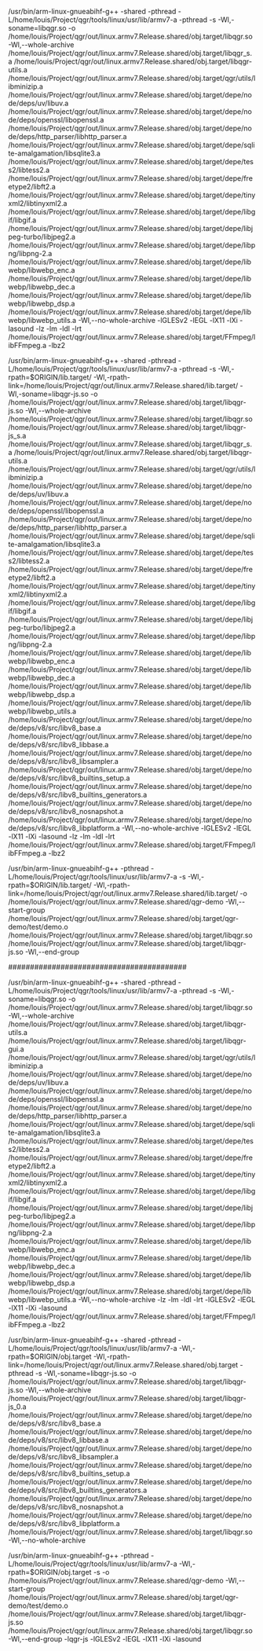 
/usr/bin/arm-linux-gnueabihf-g++ -shared -pthread -L/home/louis/Project/qgr/tools/linux/usr/lib/armv7-a -pthread -s  -Wl,-soname=libqgr.so -o /home/louis/Project/qgr/out/linux.armv7.Release.shared/obj.target/libqgr.so -Wl,--whole-archive /home/louis/Project/qgr/out/linux.armv7.Release.shared/obj.target/libqgr_s.a /home/louis/Project/qgr/out/linux.armv7.Release.shared/obj.target/libqgr-utils.a /home/louis/Project/qgr/out/linux.armv7.Release.shared/obj.target/qgr/utils/libminizip.a /home/louis/Project/qgr/out/linux.armv7.Release.shared/obj.target/depe/node/deps/uv/libuv.a /home/louis/Project/qgr/out/linux.armv7.Release.shared/obj.target/depe/node/deps/openssl/libopenssl.a /home/louis/Project/qgr/out/linux.armv7.Release.shared/obj.target/depe/node/deps/http_parser/libhttp_parser.a /home/louis/Project/qgr/out/linux.armv7.Release.shared/obj.target/depe/sqlite-amalgamation/libsqlite3.a /home/louis/Project/qgr/out/linux.armv7.Release.shared/obj.target/depe/tess2/libtess2.a /home/louis/Project/qgr/out/linux.armv7.Release.shared/obj.target/depe/freetype2/libft2.a /home/louis/Project/qgr/out/linux.armv7.Release.shared/obj.target/depe/tinyxml2/libtinyxml2.a /home/louis/Project/qgr/out/linux.armv7.Release.shared/obj.target/depe/libgif/libgif.a /home/louis/Project/qgr/out/linux.armv7.Release.shared/obj.target/depe/libjpeg-turbo/libjpeg2.a /home/louis/Project/qgr/out/linux.armv7.Release.shared/obj.target/depe/libpng/libpng-2.a /home/louis/Project/qgr/out/linux.armv7.Release.shared/obj.target/depe/libwebp/libwebp_enc.a /home/louis/Project/qgr/out/linux.armv7.Release.shared/obj.target/depe/libwebp/libwebp_dec.a /home/louis/Project/qgr/out/linux.armv7.Release.shared/obj.target/depe/libwebp/libwebp_dsp.a /home/louis/Project/qgr/out/linux.armv7.Release.shared/obj.target/depe/libwebp/libwebp_utils.a -Wl,--no-whole-archive -lGLESv2 -lEGL -lX11 -lXi -lasound -lz -lm -ldl -lrt /home/louis/Project/qgr/out/linux.armv7.Release.shared/obj.target/FFmpeg/libFFmpeg.a -lbz2

/usr/bin/arm-linux-gnueabihf-g++ -shared -pthread -L/home/louis/Project/qgr/tools/linux/usr/lib/armv7-a -pthread -s -Wl,-rpath=\$ORIGIN/lib.target/ -Wl,-rpath-link=\/home/louis/Project/qgr/out/linux.armv7.Release.shared/lib.target/  -Wl,-soname=libqgr-js.so -o /home/louis/Project/qgr/out/linux.armv7.Release.shared/obj.target/libqgr-js.so -Wl,--whole-archive /home/louis/Project/qgr/out/linux.armv7.Release.shared/obj.target/libqgr.so /home/louis/Project/qgr/out/linux.armv7.Release.shared/obj.target/libqgr-js_s.a /home/louis/Project/qgr/out/linux.armv7.Release.shared/obj.target/libqgr_s.a /home/louis/Project/qgr/out/linux.armv7.Release.shared/obj.target/libqgr-utils.a /home/louis/Project/qgr/out/linux.armv7.Release.shared/obj.target/qgr/utils/libminizip.a /home/louis/Project/qgr/out/linux.armv7.Release.shared/obj.target/depe/node/deps/uv/libuv.a /home/louis/Project/qgr/out/linux.armv7.Release.shared/obj.target/depe/node/deps/openssl/libopenssl.a /home/louis/Project/qgr/out/linux.armv7.Release.shared/obj.target/depe/node/deps/http_parser/libhttp_parser.a /home/louis/Project/qgr/out/linux.armv7.Release.shared/obj.target/depe/sqlite-amalgamation/libsqlite3.a /home/louis/Project/qgr/out/linux.armv7.Release.shared/obj.target/depe/tess2/libtess2.a /home/louis/Project/qgr/out/linux.armv7.Release.shared/obj.target/depe/freetype2/libft2.a /home/louis/Project/qgr/out/linux.armv7.Release.shared/obj.target/depe/tinyxml2/libtinyxml2.a /home/louis/Project/qgr/out/linux.armv7.Release.shared/obj.target/depe/libgif/libgif.a /home/louis/Project/qgr/out/linux.armv7.Release.shared/obj.target/depe/libjpeg-turbo/libjpeg2.a /home/louis/Project/qgr/out/linux.armv7.Release.shared/obj.target/depe/libpng/libpng-2.a /home/louis/Project/qgr/out/linux.armv7.Release.shared/obj.target/depe/libwebp/libwebp_enc.a /home/louis/Project/qgr/out/linux.armv7.Release.shared/obj.target/depe/libwebp/libwebp_dec.a /home/louis/Project/qgr/out/linux.armv7.Release.shared/obj.target/depe/libwebp/libwebp_dsp.a /home/louis/Project/qgr/out/linux.armv7.Release.shared/obj.target/depe/libwebp/libwebp_utils.a /home/louis/Project/qgr/out/linux.armv7.Release.shared/obj.target/depe/node/deps/v8/src/libv8_base.a /home/louis/Project/qgr/out/linux.armv7.Release.shared/obj.target/depe/node/deps/v8/src/libv8_libbase.a /home/louis/Project/qgr/out/linux.armv7.Release.shared/obj.target/depe/node/deps/v8/src/libv8_libsampler.a /home/louis/Project/qgr/out/linux.armv7.Release.shared/obj.target/depe/node/deps/v8/src/libv8_builtins_setup.a /home/louis/Project/qgr/out/linux.armv7.Release.shared/obj.target/depe/node/deps/v8/src/libv8_builtins_generators.a /home/louis/Project/qgr/out/linux.armv7.Release.shared/obj.target/depe/node/deps/v8/src/libv8_nosnapshot.a /home/louis/Project/qgr/out/linux.armv7.Release.shared/obj.target/depe/node/deps/v8/src/libv8_libplatform.a -Wl,--no-whole-archive -lGLESv2 -lEGL -lX11 -lXi -lasound -lz -lm -ldl -lrt /home/louis/Project/qgr/out/linux.armv7.Release.shared/obj.target/FFmpeg/libFFmpeg.a -lbz2

/usr/bin/arm-linux-gnueabihf-g++ -pthread -L/home/louis/Project/qgr/tools/linux/usr/lib/armv7-a -s -Wl,-rpath=\$ORIGIN/lib.target/ -Wl,-rpath-link=\/home/louis/Project/qgr/out/linux.armv7.Release.shared/lib.target/  -o /home/louis/Project/qgr/out/linux.armv7.Release.shared/qgr-demo -Wl,--start-group /home/louis/Project/qgr/out/linux.armv7.Release.shared/obj.target/qgr-demo/test/demo.o /home/louis/Project/qgr/out/linux.armv7.Release.shared/obj.target/libqgr.so /home/louis/Project/qgr/out/linux.armv7.Release.shared/obj.target/libqgr-js.so -Wl,--end-group 


#########################################


/usr/bin/arm-linux-gnueabihf-g++ -shared -pthread -L/home/louis/Project/qgr/tools/linux/usr/lib/armv7-a -pthread -s  -Wl,-soname=libqgr.so -o /home/louis/Project/qgr/out/linux.armv7.Release.shared/obj.target/libqgr.so -Wl,--whole-archive /home/louis/Project/qgr/out/linux.armv7.Release.shared/obj.target/libqgr-utils.a /home/louis/Project/qgr/out/linux.armv7.Release.shared/obj.target/libqgr-gui.a /home/louis/Project/qgr/out/linux.armv7.Release.shared/obj.target/qgr/utils/libminizip.a /home/louis/Project/qgr/out/linux.armv7.Release.shared/obj.target/depe/node/deps/uv/libuv.a /home/louis/Project/qgr/out/linux.armv7.Release.shared/obj.target/depe/node/deps/openssl/libopenssl.a /home/louis/Project/qgr/out/linux.armv7.Release.shared/obj.target/depe/node/deps/http_parser/libhttp_parser.a /home/louis/Project/qgr/out/linux.armv7.Release.shared/obj.target/depe/sqlite-amalgamation/libsqlite3.a /home/louis/Project/qgr/out/linux.armv7.Release.shared/obj.target/depe/tess2/libtess2.a /home/louis/Project/qgr/out/linux.armv7.Release.shared/obj.target/depe/freetype2/libft2.a /home/louis/Project/qgr/out/linux.armv7.Release.shared/obj.target/depe/tinyxml2/libtinyxml2.a /home/louis/Project/qgr/out/linux.armv7.Release.shared/obj.target/depe/libgif/libgif.a /home/louis/Project/qgr/out/linux.armv7.Release.shared/obj.target/depe/libjpeg-turbo/libjpeg2.a /home/louis/Project/qgr/out/linux.armv7.Release.shared/obj.target/depe/libpng/libpng-2.a /home/louis/Project/qgr/out/linux.armv7.Release.shared/obj.target/depe/libwebp/libwebp_enc.a /home/louis/Project/qgr/out/linux.armv7.Release.shared/obj.target/depe/libwebp/libwebp_dec.a /home/louis/Project/qgr/out/linux.armv7.Release.shared/obj.target/depe/libwebp/libwebp_dsp.a /home/louis/Project/qgr/out/linux.armv7.Release.shared/obj.target/depe/libwebp/libwebp_utils.a -Wl,--no-whole-archive -lz -lm -ldl -lrt -lGLESv2 -lEGL -lX11 -lXi -lasound /home/louis/Project/qgr/out/linux.armv7.Release.shared/obj.target/FFmpeg/libFFmpeg.a -lbz2

/usr/bin/arm-linux-gnueabihf-g++ -shared -pthread -L/home/louis/Project/qgr/tools/linux/usr/lib/armv7-a -Wl,-rpath=\$ORIGIN/obj.target -Wl,-rpath-link=\/home/louis/Project/qgr/out/linux.armv7.Release.shared/obj.target -pthread -s -Wl,-soname=libqgr-js.so -o /home/louis/Project/qgr/out/linux.armv7.Release.shared/obj.target/libqgr-js.so -Wl,--whole-archive /home/louis/Project/qgr/out/linux.armv7.Release.shared/obj.target/libqgr-js_0.a /home/louis/Project/qgr/out/linux.armv7.Release.shared/obj.target/depe/node/deps/v8/src/libv8_base.a /home/louis/Project/qgr/out/linux.armv7.Release.shared/obj.target/depe/node/deps/v8/src/libv8_libbase.a /home/louis/Project/qgr/out/linux.armv7.Release.shared/obj.target/depe/node/deps/v8/src/libv8_libsampler.a /home/louis/Project/qgr/out/linux.armv7.Release.shared/obj.target/depe/node/deps/v8/src/libv8_builtins_setup.a /home/louis/Project/qgr/out/linux.armv7.Release.shared/obj.target/depe/node/deps/v8/src/libv8_builtins_generators.a /home/louis/Project/qgr/out/linux.armv7.Release.shared/obj.target/depe/node/deps/v8/src/libv8_nosnapshot.a /home/louis/Project/qgr/out/linux.armv7.Release.shared/obj.target/depe/node/deps/v8/src/libv8_libplatform.a /home/louis/Project/qgr/out/linux.armv7.Release.shared/obj.target/libqgr.so -Wl,--no-whole-archive

/usr/bin/arm-linux-gnueabihf-g++ -pthread -L/home/louis/Project/qgr/tools/linux/usr/lib/armv7-a -Wl,-rpath=\$ORIGIN/obj.target -s -o /home/louis/Project/qgr/out/linux.armv7.Release.shared/qgr-demo -Wl,--start-group /home/louis/Project/qgr/out/linux.armv7.Release.shared/obj.target/qgr-demo/test/demo.o /home/louis/Project/qgr/out/linux.armv7.Release.shared/obj.target/libqgr-js.so /home/louis/Project/qgr/out/linux.armv7.Release.shared/obj.target/libqgr.so -Wl,--end-group -lqgr-js -lGLESv2 -lEGL -lX11 -lXi -lasound
 